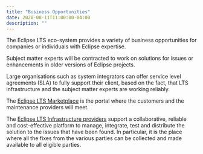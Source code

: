 ```yaml
---
title: "Business Opportunities"
date: 2020-08-11T11:00:00-04:00
description: ""
---
```


The Eclipse LTS eco-system provides a variety of business opportunities for companies or individuals with Eclipse expertise.

Subject matter experts will be contracted to work on solutions for issues or enhancements in older versions of Eclipse projects.

Large organisations such as system integrators can offer service level agreements (SLA) to fully support their client, based on the fact, that LTS infrastructure and the subject matter experts are working reliably.

The [Eclipse LTS Marketplace](http://marketplace.eclipse.org/category/markets/long-term-support) is the portal where the customers and the maintenance providers will meet.

The [Eclipse LTS Infrastructure providers](LTSInfrastructure) support a collaborative, reliable and cost-effective platform to manage, integrate, test and distribute the solution to the issues that have been found. In particular, it is the place where all the fixes from the various parties can be collected and made available to all eligible parties.